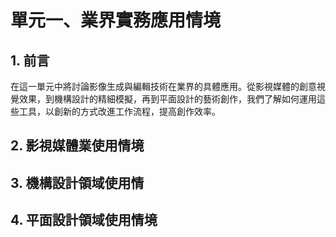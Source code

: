 # 單元一、業界實務應用情境

## 1. 前言
在這一單元中將討論影像生成與編輯技術在業界的具體應用。從影視媒體的創意視覺效果，到機構設計的精細模擬，再到平面設計的藝術創作，我們了解如何運用這些工具，以創新的方式改進工作流程，提高創作效率。

## 2. 影視媒體業使用情境

## 3. 機構設計領域使用情

## 4. 平面設計領域使用情境